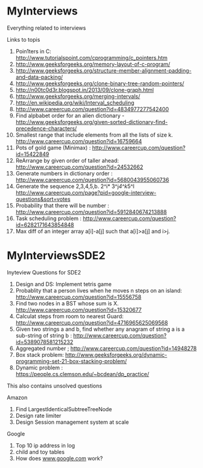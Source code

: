 MyInterviews
============

Everything related to interviews

Links to topis

1. Poin1ters in C: http://www.tutorialspoint.com/cprogramming/c_pointers.htm
2. http://www.geeksforgeeks.org/memory-layout-of-c-program/
3. http://www.geeksforgeeks.org/structure-member-alignment-padding-and-data-packing/
4. http://www.geeksforgeeks.org/clone-binary-tree-random-pointers/
5. http://n00tc0d3r.blogspot.in/2013/09/clone-graph.html
6. http://www.geeksforgeeks.org/merging-intervals/
7. http://en.wikipedia.org/wiki/Interval_scheduling
8. http://www.careercup.com/question?id=4834977277542400
9. Find alpbabet order for an alien dictionary - http://www.geeksforgeeks.org/given-sorted-dictionary-find-precedence-characters/
10. Smallest range that include elements from all the lists of size k.  http://www.careercup.com/question?id=16759664
11. Pots of gold game (Minimax) : http://www.careercup.com/question?id=15422849
12. ReArrange by given order of taller ahead: http://www.careercup.com/question?id=24532662
13. Generate numbers in dictionary order : http://www.careercup.com/question?id=5680043955060736
14. Generate the sequence 2,3,4,5,b. 2^i* 3^j*4^k*5^l http://www.careercup.com/page?pid=google-interview-questions&sort=votes
15. Probability that there will be number : http://www.careercup.com/question?id=5912840674213888
16. Task scheduling problem : http://www.careercup.com/question?id=6282171643854848
17. Max diff of an integer array a[i]-a[j] such that a[i]>a[j] and i>j.



# MyInterviewsSDE2
Inyteview Questions for SDE2

1. Design and DS: Implement tetris game
2. Probablity that a person lives when he moves n steps on an island: http://www.careercup.com/question?id=15556758
3. Find two nodes in a BST whose sum is X. http://www.careercup.com/question?id=15320677
4. Calculat steps from room to nearest Guard: http://www.careercup.com/question?id=4716965625069568
5. Given two strings a and b, find whether any anagram of string a is a sub-string of string b : http://www.careercup.com/question?id=5389078581215232
6. Aggregated number ; http://www.careercup.com/question?id=14948278
7. Box stack problem: http://www.geeksforgeeks.org/dynamic-programming-set-21-box-stacking-problem/
8. Dynamic problem : https://people.cs.clemson.edu/~bcdean/dp_practice/



This also contains unsolved questions




Amazon
1. Find LargestIdenticalSubtreeTreeNode
1. Design rate limiter
2. Design Session management system at scale


Google
1. Top 10 ip address in log
2. child and toy tables
3. How does www.google.com work?


